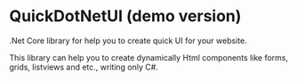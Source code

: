 # QuickDotNetUI (demo version)

.Net Core library for help you to create quick UI for your website.

This library can help you to create dynamically Html components like forms, grids, listviews and etc., writing only C#.



